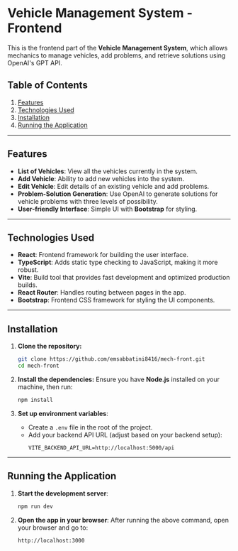 
# **Vehicle Management System - Frontend**

This is the frontend part of the **Vehicle Management System**, which allows mechanics to manage vehicles, add problems, and retrieve solutions using OpenAI's GPT API.

## **Table of Contents**

1. [Features](#features)
2. [Technologies Used](#technologies-used)
3. [Installation](#installation)
4. [Running the Application](#running-the-application)

---

## **Features**

- **List of Vehicles**: View all the vehicles currently in the system.
- **Add Vehicle**: Ability to add new vehicles into the system.
- **Edit Vehicle**: Edit details of an existing vehicle and add problems.
- **Problem-Solution Generation**: Use OpenAI to generate solutions for vehicle problems with three levels of possibility.
- **User-friendly Interface**: Simple UI with **Bootstrap** for styling.

---

## **Technologies Used**

- **React**: Frontend framework for building the user interface.
- **TypeScript**: Adds static type checking to JavaScript, making it more robust.
- **Vite**: Build tool that provides fast development and optimized production builds.
- **React Router**: Handles routing between pages in the app.
- **Bootstrap**: Frontend CSS framework for styling the UI components.

---

## **Installation**

1. **Clone the repository:**
   ```bash
   git clone https://github.com/emsabbatini8416/mech-front.git
   cd mech-front
   ```

2. **Install the dependencies:**
   Ensure you have **Node.js** installed on your machine, then run:
   ```bash
   npm install
   ```

3. **Set up environment variables**:
   - Create a `.env` file in the root of the project.
   - Add your backend API URL (adjust based on your backend setup):
     ```env
     VITE_BACKEND_API_URL=http://localhost:5000/api
     ```

---

## **Running the Application**

1. **Start the development server**:
   ```bash
   npm run dev
   ```

2. **Open the app in your browser**:
   After running the above command, open your browser and go to:
   ```
   http://localhost:3000
   ```
